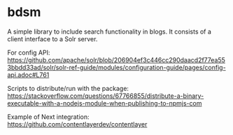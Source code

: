# bdsm

A simple library to include search functionality in blogs.
It consists of a client interface to a Solr server.

For config API: https://github.com/apache/solr/blob/206904ef3c446cc290daacd2f77ea553bbdd33ad/solr/solr-ref-guide/modules/configuration-guide/pages/config-api.adoc#L761

Scripts to distribute/run with the package:
https://stackoverflow.com/questions/67766855/distribute-a-binary-executable-with-a-nodejs-module-when-publishing-to-npmjs-com

Example of Next integration:
https://github.com/contentlayerdev/contentlayer
